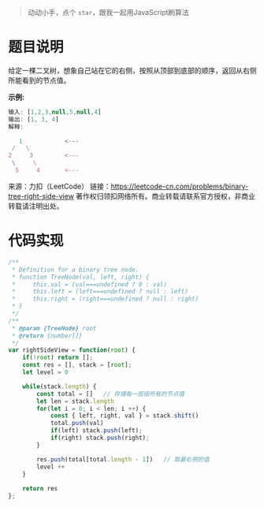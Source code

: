 >动动小手，点个 `star`，跟我一起用JavaScript刷算法

# 题目说明

给定一棵二叉树，想象自己站在它的右侧，按照从顶部到底部的顺序，返回从右侧所能看到的节点值。

**示例:**
```js
输入: [1,2,3,null,5,null,4]
输出: [1, 3, 4]
解释:

   1            <---
 /   \
2     3         <---
 \     \
  5     4       <---
```
来源：力扣（LeetCode）
链接：https://leetcode-cn.com/problems/binary-tree-right-side-view
著作权归领扣网络所有。商业转载请联系官方授权，非商业转载请注明出处。


# 代码实现

```js
/**
 * Definition for a binary tree node.
 * function TreeNode(val, left, right) {
 *     this.val = (val===undefined ? 0 : val)
 *     this.left = (left===undefined ? null : left)
 *     this.right = (right===undefined ? null : right)
 * }
 */
/**
 * @param {TreeNode} root
 * @return {number[]}
 */
var rightSideView = function(root) {
    if(!root) return [];
    const res = [], stack = [root];
    let level = 0

    while(stack.length) {
        const total = []   // 存储每一层级所有的节点值
        let len = stack.length
        for(let i = 0; i < len; i ++) {
            const { left, right, val } = stack.shift()
            total.push(val)
            if(left) stack.push(left);
            if(right) stack.push(right);
        }

        res.push(total[total.length - 1])   // 取最右侧的值
        level ++
    }
    
    return res
};
```